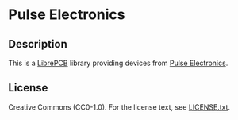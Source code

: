 # Pulse Electronics

## Description

This is a [LibrePCB](https://librepcb.org) library providing devices
from [Pulse Electronics](https://www.pulseelectronics.com/).

## License

Creative Commons (CC0-1.0). For the license text, see [LICENSE.txt](LICENSE.txt).
